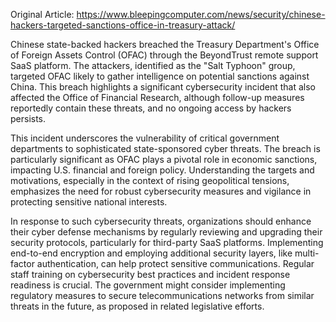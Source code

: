 Original Article: https://www.bleepingcomputer.com/news/security/chinese-hackers-targeted-sanctions-office-in-treasury-attack/

Chinese state-backed hackers breached the Treasury Department's Office of Foreign Assets Control (OFAC) through the BeyondTrust remote support SaaS platform. The attackers, identified as the "Salt Typhoon" group, targeted OFAC likely to gather intelligence on potential sanctions against China. This breach highlights a significant cybersecurity incident that also affected the Office of Financial Research, although follow-up measures reportedly contain these threats, and no ongoing access by hackers persists.

This incident underscores the vulnerability of critical government departments to sophisticated state-sponsored cyber threats. The breach is particularly significant as OFAC plays a pivotal role in economic sanctions, impacting U.S. financial and foreign policy. Understanding the targets and motivations, especially in the context of rising geopolitical tensions, emphasizes the need for robust cybersecurity measures and vigilance in protecting sensitive national interests.

In response to such cybersecurity threats, organizations should enhance their cyber defense mechanisms by regularly reviewing and upgrading their security protocols, particularly for third-party SaaS platforms. Implementing end-to-end encryption and employing additional security layers, like multi-factor authentication, can help protect sensitive communications. Regular staff training on cybersecurity best practices and incident response readiness is crucial. The government might consider implementing regulatory measures to secure telecommunications networks from similar threats in the future, as proposed in related legislative efforts.